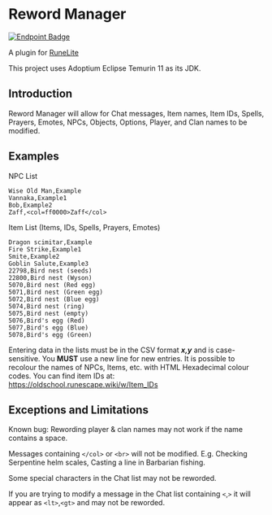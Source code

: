 # Reword Manager

[![Endpoint Badge](https://img.shields.io/endpoint?url=https%3A%2F%2Fapi.runelite.net%2Fpluginhub%2Fshields%2Finstalls%2Fplugin%2Freword-manager&style=for-the-badge&label=Active%20installs)](https://runelite.net/plugin-hub/ejaz-karim)

A plugin for [RuneLite](https://runelite.net/plugin-hub/ejaz-karim)

This project uses Adoptium Eclipse Temurin 11 as its JDK.

## Introduction

Reword Manager will allow for Chat messages, Item names, Item IDs, Spells, Prayers, Emotes, NPCs, Objects, Options, Player, and Clan names to be modified.

## Examples

NPC List

	Wise Old Man,Example
	Vannaka,Example1
 	Bob,Example2
 	Zaff,<col=ff0000>Zaff</col>

Item List (Items, IDs, Spells, Prayers, Emotes)

	Dragon scimitar,Example
	Fire Strike,Example1
	Smite,Example2
	Goblin Salute,Example3
	22798,Bird nest (seeds)
	22800,Bird nest (Wyson)
	5070,Bird nest (Red egg)
	5071,Bird nest (Green egg)
	5072,Bird nest (Blue egg)
	5074,Bird nest (ring)
	5075,Bird nest (empty)
	5076,Bird's egg (Red)
	5077,Bird's egg (Blue)
	5078,Bird's egg (Green)

Entering data in the lists must be in the CSV format ***x,y*** and is case-sensitive. You **MUST** use a new line for new entries. It is possible to recolour the names of NPCs, Items, etc. with HTML Hexadecimal colour codes. You can find item IDs at: https://oldschool.runescape.wiki/w/Item_IDs

## Exceptions and Limitations

Known bug: Rewording player & clan names may not work if the name contains a space.

Messages containing `</col>` or `<br>` will not be modified. E.g. Checking Serpentine helm scales, Casting a line in Barbarian fishing.

Some special characters in the Chat list may not be reworded.

If you are trying to modify a message in the Chat list containing `<`,`>` it will appear as `<lt>`,`<gt>` and may not be reworded.
